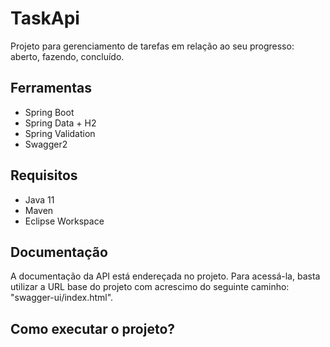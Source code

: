 # TaskApi
Projeto para gerenciamento de tarefas em relação ao seu progresso: aberto, fazendo, concluído.

## Ferramentas
* Spring Boot
* Spring Data + H2
* Spring Validation
* Swagger2

## Requisitos
* Java 11
* Maven
* Eclipse Workspace

## Documentação
A documentação da API está endereçada no projeto. Para acessá-la, basta utilizar a URL base do projeto com acrescimo do seguinte caminho: "swagger-ui/index.html".

## Como executar o projeto?
